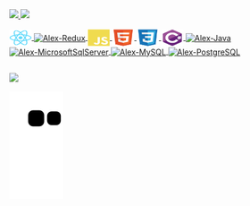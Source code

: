  <div>
  <a href="https://github.com/lexpierini">
  <img height="180em" src="https://github-readme-stats.vercel.app/api?username=lexpierini&show_icons=true&theme=github_dark&include_all_commits=true&count_private=true"/>
  <img height="180em" src="https://github-readme-stats.vercel.app/api/top-langs/?username=lexpierini&layout=compact&langs_count=7&theme=github_dark"/>
</div>
  
<div style="display: inline_block"><br>  
  <a href="https://reactjs.org/" target="_blank">
   <img align="center" alt="Alex-React" height="30" width="40" src="https://raw.githubusercontent.com/devicons/devicon/master/icons/react/react-original.svg">
  <a/>
  <a href="https://redux.js.org/" target="_blank">
   <img align="center" alt="Alex-Redux" height="30" width="40" src="https://cdn.jsdelivr.net/gh/devicons/devicon/icons/redux/redux-original.svg" />
  <a/>
  <a href="https://www.javascript.com/" target="_blank">
   <img align="center" alt="Alex-Js" height="30" width="40" src="https://raw.githubusercontent.com/devicons/devicon/master/icons/javascript/javascript-plain.svg">
  <a/>
  <!---
  <a href="https://www.typescriptlang.org/" target="_blank">
   <img align="center" alt="Alex-Ts" height="30" width="40" src="https://raw.githubusercontent.com/devicons/devicon/master/icons/typescript/typescript-plain.svg">
  <a/>
  -->
  <a href="https://www.w3.org/TR/html52/" target="_blank">
   <img align="center" alt="Alex-HTML" height="30" width="40" src="https://raw.githubusercontent.com/devicons/devicon/master/icons/html5/html5-original.svg">
  <a/>
  <a href="https://developer.mozilla.org/en-US/docs/Web/CSS" target="_blank">
   <img align="center" alt="Alex-CSS" height="30" width="40" src="https://raw.githubusercontent.com/devicons/devicon/master/icons/css3/css3-original.svg">
  <a/>
  <a href="https://docs.microsoft.com/en-us/dotnet/csharp/" target="_blank">
   <img align="center" alt="Alex-Csharp" height="30" width="40" src="https://raw.githubusercontent.com/devicons/devicon/master/icons/csharp/csharp-original.svg">
  <a/>
  <a href="https://docs.oracle.com/en/java/" target="_blank">
   <img align="center" alt="Alex-Java" height="30" width="40" src="https://cdn.jsdelivr.net/gh/devicons/devicon/icons/java/java-original.svg">
  <a/>   
  <a href="https://www.microsoft.com/en-us/sql-server/sql-server-downloads" target="_blank">
   <img align="center" alt="Alex-MicrosoftSqlServer" height="30" width="40" src="https://cdn.jsdelivr.net/gh/devicons/devicon/icons/microsoftsqlserver/microsoftsqlserver-plain.svg" />
  <a/>
  <a href="https://www.mysql.com/" target="_blank">
   <img align="center" alt="Alex-MySQL" height="30" width="40" src="https://cdn.jsdelivr.net/gh/devicons/devicon/icons/mysql/mysql-original.svg" />
  <a/>
   <a href="https://www.postgresql.org/" target="_blank">
   <img align="center" alt="Alex-PostgreSQL" height="30" width="40" src="https://cdn.jsdelivr.net/gh/devicons/devicon@v2.14.0/devicon.min.css" />
  <a/>
</div>
  
 ##
  
<div>   
 <a href="https://www.linkedin.com/in/alex-pierini/" target="_blank">
  <img src="https://img.shields.io/badge/-LinkedIn-%230077B5?style=for-the-badge&logo=linkedin&logoColor=white" target="_blank">   
 </a>  
 
 ![Snake animation](https://github.com/lexpierini/lexpierini/blob/output/github-contribution-grid-snake.svg) 
 
</div>
   
<!---
https://www.youtube.com/watch?v=TsaLQAetPLU&list=WL&index=14&ab_channel=RafaellaBallerini
https://www.instagram.com/p/CPjUBhXDNEE/
https://devicon.dev/
https://dev.to/envoy_/150-badges-for-github-pnk
-->
